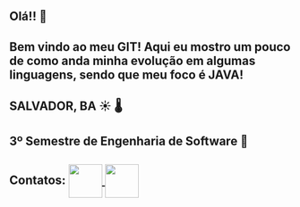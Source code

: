 ## Olá!! 👋
## Bem vindo ao meu GIT! Aqui eu mostro um pouco de como anda minha evolução em algumas linguagens, sendo que meu foco é JAVA! 

## SALVADOR, BA :sunny:	:thermometer:	
## 3º Semestre de Engenharia de Software  :robot:	

## Contatos: <a href="https://www.linkedin.com/in/guilherme-pontes-baa319199/"> <img align = "center" height = "60" width = "60" src="https://user-images.githubusercontent.com/65747791/112214375-e0d56400-8bfd-11eb-80f9-7f50a3f53ab8.png">  <a href="https://www.instagram.com/guilherme.pontes.1884/"><img align = "center" height = "60" width = "60" src="https://user-images.githubusercontent.com/65747791/112214049-84724480-8bfd-11eb-8128-af9840f1feff.png"> </a>
 </a>  







<!--
**GuilhermePontes1/GuilhermePontes1** is a ✨ _special_ ✨ repository because its `README.md` (this file) appears on your GitHub profile.

Here are some ideas to get you started:

- 🔭 I’m currently working on ...
- 🌱 I’m currently learning ...
- 👯 I’m looking to collaborate on ...
- 🤔 I’m looking for help with ...
- 💬 Ask me about ...
- 📫 How to reach me: ...
- 😄 Pronouns: ...
- ⚡ Fun fact: ...
-->
